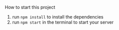How to start this project

1. run `npm install` to install the dependencies
2. run `npm start` in the terminal to start your server
